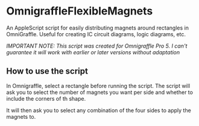 # OmnigraffleFlexibleMagnets
An AppleScript script for easily distributing magnets around rectangles in OmniGraffle. Useful for creating IC circuit diagrams, logic diagrams, etc.

*IMPORTANT NOTE: This script was created for Omnigraffle Pro 5. I can't guarantee it will work with earlier or later versions without adaptation*

## How to use the script
In Omnigraffle, select a rectangle before running the script. The script will ask you to select the number of magnets you want per side and whether to include the corners of th shape.

It will then ask you to select any combination of the four sides to apply the magnets to.

